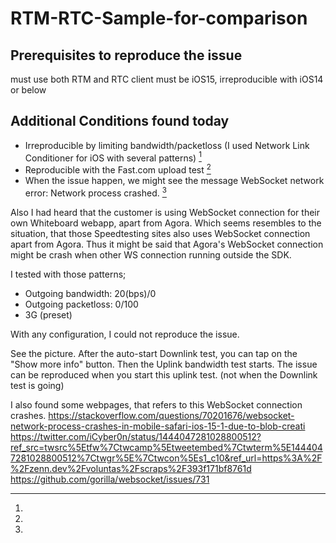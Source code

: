 # RTM-RTC-Sample-for-comparison

## Prerequisites to reproduce the issue
must use both RTM and RTC
client must be iOS15, irreproducible with iOS14 or below

## Additional Conditions found today
- Irreproducible by limiting bandwidth/packetloss (I used Network Link Conditioner for iOS with several patterns) [^1]
- Reproducible with the Fast.com upload test [^2]
- When the issue happen, we might see the message WebSocket network error: Network process crashed. [^3]

Also I had heard that the customer is using WebSocket connection for their own Whiteboard webapp, apart from Agora.
Which seems resembles to the situation, that those Speedtesting sites also uses WebSocket connection apart from Agora.
Thus it might be said that Agora's WebSocket connection might be crash when other WS connection running outside the SDK.

[^1]: 
I tested with those patterns;
- Outgoing bandwidth: 20(bps)/0
- Outgoing packetloss: 0/100
- 3G (preset)

With any configuration, I could not reproduce the issue.

[^2]: 
See the picture. After the auto-start Downlink test, you can tap on the "Show more info" button.
Then the Uplink bandwidth test starts. The issue can be reproduced when you start this uplink test.
(not when the Downlink test is going)


[^3]: 
I also found some webpages, that refers to this WebSocket connection crashes.
https://stackoverflow.com/questions/70201676/websocket-network-process-crashes-in-mobile-safari-ios-15-1-due-to-blob-creati
https://twitter.com/iCyber0n/status/1444047281028800512?ref_src=twsrc%5Etfw%7Ctwcamp%5Etweetembed%7Ctwterm%5E1444047281028800512%7Ctwgr%5E%7Ctwcon%5Es1_c10&ref_url=https%3A%2F%2Fzenn.dev%2Fvoluntas%2Fscraps%2F393f171bf8761d
https://github.com/gorilla/websocket/issues/731
